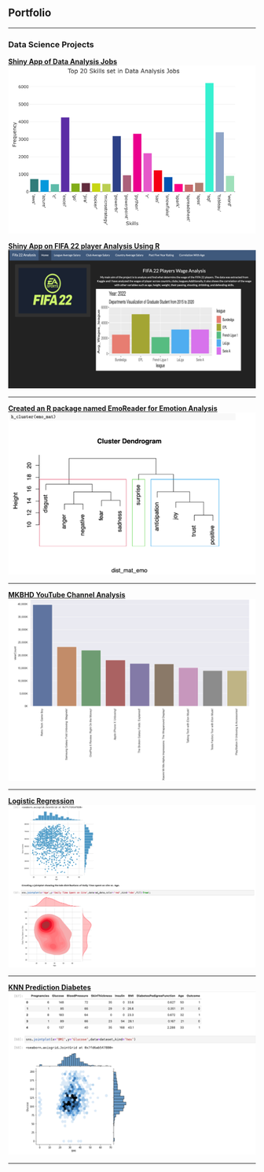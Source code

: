 ## Portfolio

---

### Data Science Projects

**[Shiny App of Data Analysis Jobs](https://roshanshrestha.shinyapps.io/Analysis/?_ga=2.71965843.1877477368.1682612833-638465303.1682612833)
<img src="/assets/img/Data Analysis Jobs.png?raw=true"/>**

**[Shiny App on FIFA 22 player Analysis Using R](https://roshanshrestha.shinyapps.io/R_project/?_ga=2.224630290.903187739.1650071384-1388074096.1650071384/)
<img src="/assets/img/FIFA22.png?raw=true"/>**

---

**[Created an R package named EmoReader for Emotion Analysis](https://github.com/casirose/EmoReader)
<img src="/assets/img/Rpackage.png?raw=true"/>**

---

**[MKBHD YouTube Channel Analysis](https://github.com/casirose/casirose.github.io/blob/main/docs/YouTubeAPI.ipynb)
<img src="/assets/img/YouTube.png?raw=true"/>**

---

**[Logistic Regression](https://github.com/casirose/casirose.github.io/blob/main/docs/Logistic%20Regression%20Project.ipynb)
<img src="/assets/img/Logistic Regression.png?raw=true"/>**

---

**[KNN Prediction Diabetes](https://github.com/casirose/casirose.github.io/blob/main/docs/Diabetes-KNN-Prediction.ipynb)
<img src="/assets/img/Diabetes-KNN-Prediction.png?raw=true"/>**

---
